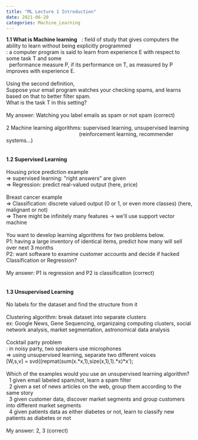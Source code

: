 ```yaml
---
title: "ML Lecture 1 Introduction"
date: 2021-06-20
categories: Machine_Learning
---
```

**1.1 What is Machine learning** 
&nbsp; 
: field of study that gives computers the ability to learn without being explicitly programmed
\
: a computer program is said to learn from experience E with respect to some task T and some\
&nbsp; performance measure P, if its performance on T, as measured by P improves with experience E.\
\
Using the second definition,\
Suppose your email program watches your checking spams, and learns based on that to better filter spam.\
What is the task T in this setting?\
\
My answer: Watching you label emails as spam or not spam (correct)\
\
2 Machine learning algorithms: supervised learning, unsupervised learning\
&nbsp; &nbsp; &nbsp; &nbsp; &nbsp; &nbsp; &nbsp; &nbsp; &nbsp; &nbsp; &nbsp; &nbsp; &nbsp; &nbsp; &nbsp; &nbsp; &nbsp; &nbsp; &nbsp; &nbsp; &nbsp; &nbsp; &nbsp; &nbsp; &nbsp; (reinforcement learning, recommender systems...)\
\
\
**1.2 Supervised Learning**\
\
Housing price prediction example\
=> supervised learning: "right answers" are given\
=> Regression: predict real-valued output (here, price)\
\
Breast cancer example\
=> Classification: discrete valued output (0 or 1, or even more classes) (here, malignant or not)\
=> There might be infinitely many features -> we'll use support vector machine\
\
You want to develop learning algorithms for two problems below.\
P1: having a large inventory of identical items, predict how many will sell over next 3 months\
P2: want software to examine customer accounts and decide if hacked\
Classification or Regression?\
\
My answer: P1 is regression and P2 is classification (correct)\
\
\
**1.3 Unsupervised Learning**\
\
No labels for the dataset and find the structure from it\
\
Clustering algorithm: break dataset into separate clusters\
ex: Google News, Gene Sequencing, organizaing computing clusters, social network analysis, market segmentation, astronomical data analysis\
\
Cocktail party problem\
: in noisy party, two speakers use microphones\
=> using unsupervised learning, separate two different voices\
[W,s,v] = svd((repmat(sum(x.*x,1),size(x,1),1).*x)*x');\
\
Which of the examples would you use an unsupervised learning algorithm?\
&nbsp; 1 given email labeled spam/not, learn a spam filter\
&nbsp; 2 given a set of news articles on the web, group them according to the same story\
&nbsp; 3 given customer data, discover market segments and group customers into different market segments\
&nbsp; 4 given patients data as either diabetes or not, learn to classify new patients as diabetes or not\
\
My answer: 2, 3 (correct)
